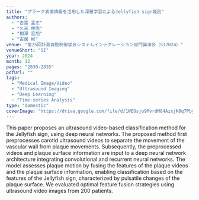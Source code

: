 ```yaml
---
title: "プラーク表面情報を活用した深層学習によるJellyfish sign識別"
authors:
  - "吉冨 孟志"
  - "久米 伸治"
  - "相澤 宏旭"
  - "古居 彬"
venue: "第25回計測自動制御学会システムインテグレーション部門講演会（SI2024）"
venueShort: "SI"
year: 2024
month: 12
pages: "2830-2835"
pdfUrl: ""
tags:
  - "Medical Image/Video"
  - "Ultrasound Imaging"
  - "Deep Learning"
  - "Time-series Analysis"
type: "domestic"
coverImage: "https://drive.google.com/file/d/1WEOsjo9MvrdM84AzxjK8q7PbyS73xG99/view?usp=sharing" 
---
```

This paper proposes an ultrasound video-based classification method for the Jellyfish sign, using deep neural networks. The proposed method first preprocesses carotid ultrasound videos to separate the movement of the vascular wall from plaque movements. Subsequently, the preprocessed videos and plaque surface information are input to a deep neural network architecture integrating convolutional and recurrent neural networks. The model assesses plaque motion by fusing the features of the plaque videos and the plaque surface information, enabling classification based on the features of the Jellyfish sign, characterized by pulsatile changes of the plaque surface. We evaluated optimal feature fusion strategies using ultrasound video images from 200 patients.
